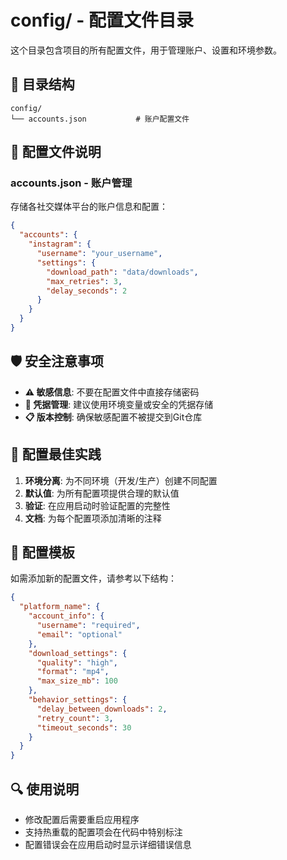 # config/ - 配置文件目录

这个目录包含项目的所有配置文件，用于管理账户、设置和环境参数。

## 📁 目录结构

```
config/
└── accounts.json           # 账户配置文件
```

## 🔧 配置文件说明

### accounts.json - 账户管理
存储各社交媒体平台的账户信息和配置：

```json
{
  "accounts": {
    "instagram": {
      "username": "your_username",
      "settings": {
        "download_path": "data/downloads",
        "max_retries": 3,
        "delay_seconds": 2
      }
    }
  }
}
```

## 🛡️ 安全注意事项

- **⚠️ 敏感信息**: 不要在配置文件中直接存储密码
- **🔐 凭据管理**: 建议使用环境变量或安全的凭据存储
- **📋 版本控制**: 确保敏感配置不被提交到Git仓库

## 🚀 配置最佳实践

1. **环境分离**: 为不同环境（开发/生产）创建不同配置
2. **默认值**: 为所有配置项提供合理的默认值
3. **验证**: 在应用启动时验证配置的完整性
4. **文档**: 为每个配置项添加清晰的注释

## 📝 配置模板

如需添加新的配置文件，请参考以下结构：

```json
{
  "platform_name": {
    "account_info": {
      "username": "required",
      "email": "optional"
    },
    "download_settings": {
      "quality": "high",
      "format": "mp4",
      "max_size_mb": 100
    },
    "behavior_settings": {
      "delay_between_downloads": 2,
      "retry_count": 3,
      "timeout_seconds": 30
    }
  }
}
```

## 🔍 使用说明

- 修改配置后需要重启应用程序
- 支持热重载的配置项会在代码中特别标注
- 配置错误会在应用启动时显示详细错误信息
